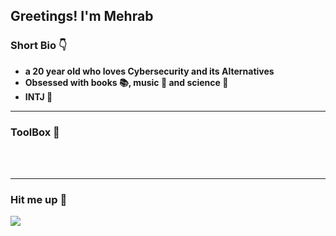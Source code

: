 
## Greetings! I'm Mehrab

### Short Bio :point_down:

* **a 20 year old who loves Cybersecurity and its Alternatives**
* **Obsessed with books :books:, music :musical_note: and science :dna:**
* **INTJ :owl:**

---
### ToolBox :toolbox:
![<Python>](https://img.shields.io/badge/Python-black?style=red&logo=Python&logoColor=#4584b6) ![<PHP>](https://img.shields.io/badge/Php-black?style=red&logo=Php&logoColor=#8993be) ![<Bash>](https://img.shields.io/badge/Bash-black?style=red&logo=Gnubash&logoColor=white)  
![<HTML>](https://img.shields.io/badge/HTML-black?style=red&logo=HTML5&logoColor=#e34c26) ![<CSS>](https://img.shields.io/badge/CSS-black?style=red&logo=CSS3&logoColor=blue) ![<JavaScript>](https://img.shields.io/badge/JavaScript-black?style=red&logo=JavaScript&logoColor=yellow)  

---
### Hit me up :call_me_hand:
[<img src="https://img.shields.io/badge/Instagram-red?style=red&logo=Instagram&logoColor=white">](https://instagram.com/bl4ckmenace)  


